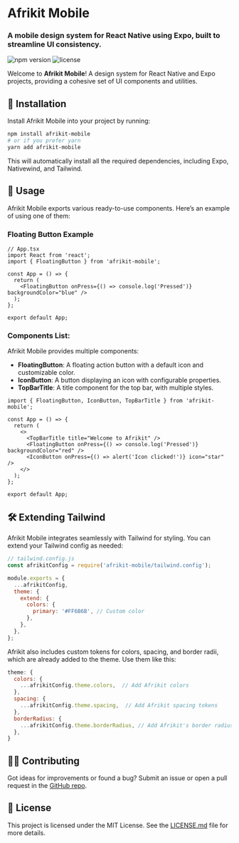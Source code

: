 
# Afrikit Mobile

### A mobile design system for React Native using Expo, built to streamline UI consistency.

![npm version](https://img.shields.io/npm/v/afrikit-mobile)
![license](https://img.shields.io/npm/l/afrikit-mobile)

Welcome to **Afrikit Mobile**! A design system for React Native and Expo projects, providing a cohesive set of UI components and utilities.

## 🚀 Installation

Install Afrikit Mobile into your project by running:

```bash
npm install afrikit-mobile
# or if you prefer yarn
yarn add afrikit-mobile
```

This will automatically install all the required dependencies, including Expo, Nativewind, and Tailwind.

## 🎨 Usage

Afrikit Mobile exports various ready-to-use components. Here’s an example of using one of them:

### Floating Button Example

```tsx
// App.tsx
import React from 'react';
import { FloatingButton } from 'afrikit-mobile';

const App = () => {
  return (
    <FloatingButton onPress={() => console.log('Pressed')} backgroundColor="blue" />
  );
};

export default App;
```

### Components List:

Afrikit Mobile provides multiple components:

- **FloatingButton**: A floating action button with a default icon and customizable color.
- **IconButton**: A button displaying an icon with configurable properties.
- **TopBarTitle**: A title component for the top bar, with multiple styles.

```tsx
import { FloatingButton, IconButton, TopBarTitle } from 'afrikit-mobile';

const App = () => {
  return (
    <>
      <TopBarTitle title="Welcome to Afrikit" />
      <FloatingButton onPress={() => console.log('Pressed')} backgroundColor="red" />
      <IconButton onPress={() => alert('Icon clicked!')} icon="star" />
    </>
  );
};

export default App;
```

## 🛠️ Extending Tailwind

Afrikit Mobile integrates seamlessly with Tailwind for styling. You can extend your Tailwind config as needed:

```js
// tailwind.config.js
const afrikitConfig = require('afrikit-mobile/tailwind.config');

module.exports = {
  ...afrikitConfig,
  theme: {
    extend: {
      colors: {
        primary: '#FF6B6B', // Custom color
      },
    },
  },
};
```

Afrikit also includes custom tokens for colors, spacing, and border radii, which are already added to the theme. Use them like this:

```js
theme: {
  colors: {
    ...afrikitConfig.theme.colors,  // Add Afrikit colors
  },
  spacing: {
    ...afrikitConfig.theme.spacing,  // Add Afrikit spacing tokens
  },
  borderRadius: {
    ...afrikitConfig.theme.borderRadius, // Add Afrikit's border radius tokens
  },
}
```

## 🧑‍💻 Contributing

Got ideas for improvements or found a bug? Submit an issue or open a pull request in the [GitHub repo](https://github.com/AfrinvestOptimus/afrikit).

## 📝 License

This project is licensed under the MIT License. See the [LICENSE.md](LICENSE.md) file for more details.

